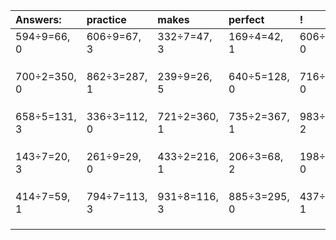 | Answers: | practice | makes | perfect | ! |
| :--- | :--- | :--- | :--- | :--- |
| 594÷9=66, 0 | 606÷9=67, 3 | 332÷7=47, 3 | 169÷4=42, 1 | 606÷2=303, 0 | 
|   |   |   |   |   | 
|   |   |   |   |   | 
|   |   |   |   |   | 
| 700÷2=350, 0 | 862÷3=287, 1 | 239÷9=26, 5 | 640÷5=128, 0 | 716÷4=179, 0 | 
|   |   |   |   |   | 
|   |   |   |   |   | 
|   |   |   |   |   | 
| 658÷5=131, 3 | 336÷3=112, 0 | 721÷2=360, 1 | 735÷2=367, 1 | 983÷3=327, 2 | 
|   |   |   |   |   | 
|   |   |   |   |   | 
|   |   |   |   |   | 
| 143÷7=20, 3 | 261÷9=29, 0 | 433÷2=216, 1 | 206÷3=68, 2 | 198÷3=66, 0 | 
|   |   |   |   |   | 
|   |   |   |   |   | 
|   |   |   |   |   | 
| 414÷7=59, 1 | 794÷7=113, 3 | 931÷8=116, 3 | 885÷3=295, 0 | 437÷2=218, 1 | 
|   |   |   |   |   | 
|   |   |   |   |   | 
|   |   |   |   |   | 
